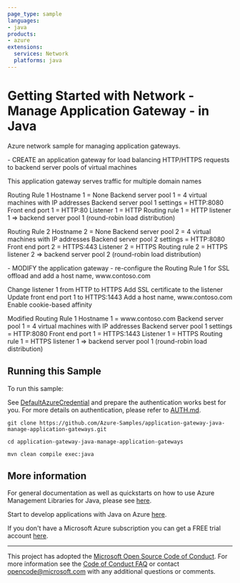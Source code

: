 ```yaml
---
page_type: sample
languages:
- java
products:
- azure
extensions:
  services: Network
  platforms: java
---
```


# Getting Started with Network - Manage Application Gateway - in Java #


  Azure network sample for managing application gateways.
  <p>
  - CREATE an application gateway for load balancing
  HTTP/HTTPS requests to backend server pools of virtual machines
  <p>
  This application gateway serves traffic for multiple
  domain names
  <p>
  Routing Rule 1
  Hostname 1 = None
  Backend server pool 1 = 4 virtual machines with IP addresses
  Backend server pool 1 settings = HTTP:8080
  Front end port 1 = HTTP:80
  Listener 1 = HTTP
  Routing rule 1 = HTTP listener 1 =&gt; backend server pool 1
  (round-robin load distribution)
  <p>
  Routing Rule 2
  Hostname 2 = None
  Backend server pool 2 = 4 virtual machines with IP addresses
  Backend server pool 2 settings = HTTP:8080
  Front end port 2 = HTTPS:443
  Listener 2 = HTTPS
  Routing rule 2 = HTTPS listener 2 =&gt; backend server pool 2
  (round-robin load distribution)
  <p>
  - MODIFY the application gateway - re-configure the Routing Rule 1 for SSL offload and
  add a host name, www.contoso.com
  <p>
  Change listener 1 from HTTP to HTTPS
  Add SSL certificate to the listener
  Update front end port 1 to HTTPS:1443
  Add a host name, www.contoso.com
  Enable cookie-based affinity
  <p>
  Modified Routing Rule 1
  Hostname 1 = www.contoso.com
  Backend server pool 1 = 4 virtual machines with IP addresses
  Backend server pool 1 settings = HTTP:8080
  Front end port 1 = HTTPS:1443
  Listener 1 = HTTPS
  Routing rule 1 = HTTPS listener 1 =&gt; backend server pool 1
  (round-robin load distribution)
 

## Running this Sample ##

To run this sample:

See [DefaultAzureCredential](https://github.com/Azure/azure-sdk-for-java/tree/master/sdk/identity/azure-identity#defaultazurecredential) and prepare the authentication works best for you. For more details on authentication, please refer to [AUTH.md](https://github.com/Azure/azure-sdk-for-java/blob/master/sdk/resourcemanager/docs/AUTH.md).

    git clone https://github.com/Azure-Samples/application-gateway-java-manage-application-gateways.git

    cd application-gateway-java-manage-application-gateways

    mvn clean compile exec:java

## More information ##

For general documentation as well as quickstarts on how to use Azure Management Libraries for Java, please see [here](https://aka.ms/azsdk/java/mgmt).

Start to develop applications with Java on Azure [here](http://azure.com/java).

If you don't have a Microsoft Azure subscription you can get a FREE trial account [here](http://go.microsoft.com/fwlink/?LinkId=330212).

---

This project has adopted the [Microsoft Open Source Code of Conduct](https://opensource.microsoft.com/codeofconduct/). For more information see the [Code of Conduct FAQ](https://opensource.microsoft.com/codeofconduct/faq/) or contact [opencode@microsoft.com](mailto:opencode@microsoft.com) with any additional questions or comments.